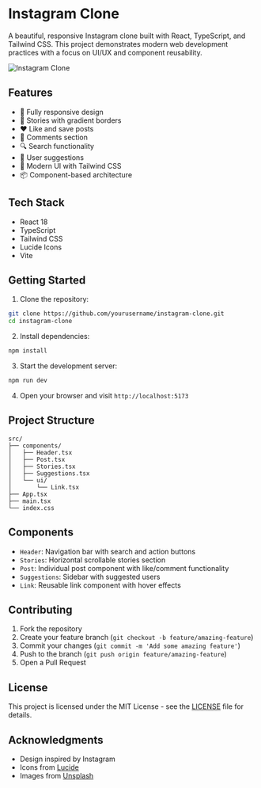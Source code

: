 # Instagram Clone

A beautiful, responsive Instagram clone built with React, TypeScript, and Tailwind CSS. This project demonstrates modern web development practices with a focus on UI/UX and component reusability.

![Instagram Clone](https://images.unsplash.com/photo-1682687220742-aba13b6e50ba?auto=format&fit=crop&w=600&q=80)

## Features

- 📱 Fully responsive design
- 💫 Stories with gradient borders
- ❤️ Like and save posts
- 💬 Comments section
- 🔍 Search functionality
- 👥 User suggestions
- 🎨 Modern UI with Tailwind CSS
- 📦 Component-based architecture

## Tech Stack

- React 18
- TypeScript
- Tailwind CSS
- Lucide Icons
- Vite

## Getting Started

1. Clone the repository:
```bash
git clone https://github.com/yourusername/instagram-clone.git
cd instagram-clone
```

2. Install dependencies:
```bash
npm install
```

3. Start the development server:
```bash
npm run dev
```

4. Open your browser and visit `http://localhost:5173`

## Project Structure

```
src/
├── components/
│   ├── Header.tsx
│   ├── Post.tsx
│   ├── Stories.tsx
│   ├── Suggestions.tsx
│   └── ui/
│       └── Link.tsx
├── App.tsx
├── main.tsx
└── index.css
```

## Components

- `Header`: Navigation bar with search and action buttons
- `Stories`: Horizontal scrollable stories section
- `Post`: Individual post component with like/comment functionality
- `Suggestions`: Sidebar with suggested users
- `Link`: Reusable link component with hover effects

## Contributing

1. Fork the repository
2. Create your feature branch (`git checkout -b feature/amazing-feature`)
3. Commit your changes (`git commit -m 'Add some amazing feature'`)
4. Push to the branch (`git push origin feature/amazing-feature`)
5. Open a Pull Request

## License

This project is licensed under the MIT License - see the [LICENSE](LICENSE) file for details.

## Acknowledgments

- Design inspired by Instagram
- Icons from [Lucide](https://lucide.dev)
- Images from [Unsplash](https://unsplash.com)
